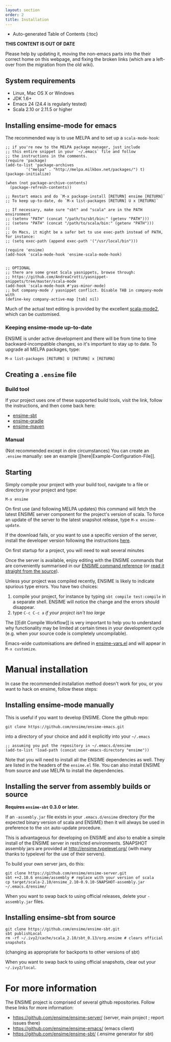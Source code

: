 ```yaml
---
layout: section
order: 2
title: Installation
---
```


- Auto-generated Table of Contents
{:toc}

**THIS CONTENT IS OUT OF DATE**

Please help by updating it, moving the non-emacs parts into the their correct home on this webpage, and fixing the broken links (which are a left-over from the migration from the old wiki).

## System requirements
- Linux, Mac OS X or Windows
- JDK 1.6+
- Emacs 24 (24.4 is regularly tested)
- Scala 2.10 or 2.11.5 or higher

## Installing ensime-mode for emacs
The recommended way is to use MELPA and to set up a `scala-mode-hook`:
```elisp
;; if you're new to the MELPA package manager, just include
;; this entire snippet in your `~/.emacs` file and follow
;; the instructions in the comments.
(require 'package)
(add-to-list 'package-archives
	     '("melpa" . "http://melpa.milkbox.net/packages/") t)
(package-initialize)

(when (not package-archive-contents)
  (package-refresh-contents))

;; Restart emacs and do `M-x package-install [RETURN] ensime [RETURN]`
;; To keep up-to-date, do `M-x list-packages [RETURN] U x [RETURN]`

;; If necessary, make sure "sbt" and "scala" are in the PATH environment
;; (setenv "PATH" (concat "/path/to/sbt/bin:" (getenv "PATH")))
;; (setenv "PATH" (concat "/path/to/scala/bin:" (getenv "PATH")))
;;
;; On Macs, it might be a safer bet to use exec-path instead of PATH, for instance: 
;; (setq exec-path (append exec-path '("/usr/local/bin")))

(require 'ensime)
(add-hook 'scala-mode-hook 'ensime-scala-mode-hook)


;; OPTIONAL
;; there are some great Scala yasnippets, browse through:
;; https://github.com/AndreaCrotti/yasnippet-snippets/tree/master/scala-mode
(add-hook 'scala-mode-hook #'yas-minor-mode)
;; but company-mode / yasnippet conflict. Disable TAB in company-mode with
(define-key company-active-map [tab] nil)
```

Much of the actual text editing is provided by the excellent
[scala-mode2](https://github.com/hvesalai/scala-mode2), which can
be customised.

### Keeping ensime-mode up-to-date
ENSIME is under active development and there will be from time to time backward-incompatible changes, so it's important to stay up to date. To upgrade all MELPA packages, type:
```
M-x list-packages [RETURN] U [RETURN] x [RETURN]
```

## Creating a `.ensime` file

### Build tool

If your project uses one of these supported build tools, visit the link, follow the instructions, and then come back here:

* [ensime-sbt](https://github.com/ensime/ensime-sbt)
* [ensime-gradle](https://github.com/ensime/ensime-gradle)
* [ensime-maven](https://github.com/ensime/ensime-maven)

### Manual

(Not recommended except in dire circumstances) You can create an `.ensime` manually: see an example [[here|Example-Configuration-File]].

## Starting

Simply compile your project with your build tool, navigate to a file or directory in your project and type:

```
M-x ensime
```

On first use (and following MELPA updates) this command will fetch the latest ENSIME server component for the project's version of scala. To force an update of the server to the latest snapshot release, type `M-x ensime-update`.

If the download fails, or you want to use a specific version of the server, install the developer version following the instructions [here](#installing-the-server-from-source).

On first startup for a project, you will need to wait several minutes

Once the server is available, enjoy editing with the ENSIME commands that are conveniently
summarised in our
[ENSIME command reference](https://github.com/ensime/ensime-emacs/wiki/Emacs-Command-Reference)
(or [read it straight from the source](http://github.com/ensime/ensime-emacs/blob/master/ensime-mode.el#L49)).

Unless your project was compiled recently, ENSIME is likely to indicate spurious type errors. You have two choices:

1. compile your project, for instance by typing `sbt compile test:compile` in a separate shell. ENSIME will notice the change and the errors should disappear.
1. type `C-c C-c a` _if your project isn't too large_

The [[Edit Compile Workflow]] is very important to help you to understand why functionality may be limited at certain times in your development cycle (e.g. when your source code is completely uncompilable).

Emacs-wide customisations are defined in [ensime-vars.el](http://github.com/ensime/ensime-emacs/blob/master/ensime-vars.el) and will appear in `M-x customize`.

# Manual installation
In case the recommended installation method doesn't work for you, or you want to hack on ensime, follow these steps:
## Installing ensime-mode manually
This is useful if you want to develop ENSIME.
Clone the github repo:

```git clone https://github.com/ensime/ensime-emacs.git```

into a directory of your choice and add it explicitly into your `~/.emacs`
```elisp
;; assuming you put the repository in ~/.emacs.d/ensime
(add-to-list 'load-path (concat user-emacs-directory "ensime"))
```
Note that you will need to install all the ENSIME dependencies as well. They are listed in the headers of the `ensime.el` file. You can also install ENSIME from source and use MELPA to install the dependencies.

## Installing the server from assembly builds or source

**Requires `ensime-sbt` 0.3.0 or later.**

If an `-assembly.jar` file exists in your `.emacs.d/ensime` directory (for the expected binary version of scala and ENSIME) then it will always be used in preference to the `sbt` auto-update procedure.

This is advantageous for developing on ENSIME and also to enable a simple install of the ENSIME server in restricted environments. SNAPSHOT assembly jars are provided at http://ensime.typelevel.org/ (with many thanks to typelevel for the use of their servers).

To build your own server jars, do this:

```
git clone https://github.com/ensime/ensime-server.git
sbt ++2.10.6 ensime/assembly # replace with your version of scala
cp target/scala-2.10/ensime_2.10-0.9.10-SNAPSHOT-assembly.jar ~/.emacs.d/ensime/
```

When you want to swap back to using official releases, delete your `-assembly.jar` files.

## Installing ensime-sbt from source
```
git clone https://github.com/ensime/ensime-sbt.git
sbt publishLocal
rm -rf ~/.ivy2/cache/scala_2.10/sbt_0.13/org.ensime # clears official snapshots
```

(changing as appropriate for backports to other versions of sbt)

When you want to swap back to using official snapshots, clear out your `~/.ivy2/local`.

# For more information
The ENSIME project is comprised of several github repositories. Follow these links for more information:

- https://github.com/ensime/ensime-server/  (server, main project ; report issues there)
- https://github.com/ensime/ensime-emacs/  (emacs client)
- https://github.com/ensime/ensime-sbt/ (.ensime generator for sbt)
